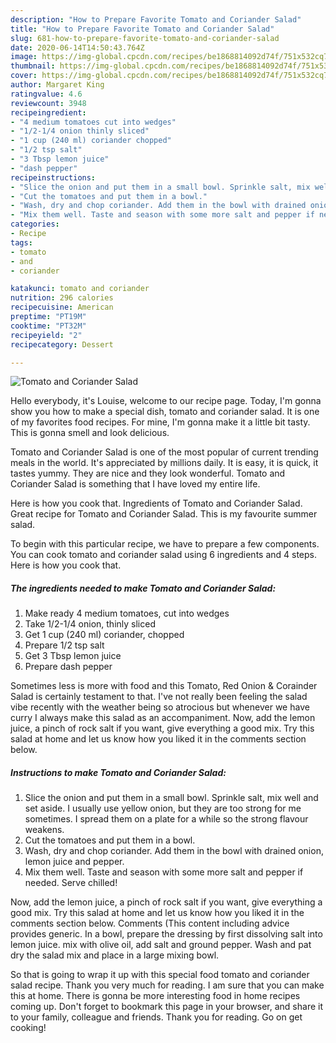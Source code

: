 ```yaml
---
description: "How to Prepare Favorite Tomato and Coriander Salad"
title: "How to Prepare Favorite Tomato and Coriander Salad"
slug: 681-how-to-prepare-favorite-tomato-and-coriander-salad
date: 2020-06-14T14:50:43.764Z
image: https://img-global.cpcdn.com/recipes/be1868814092d74f/751x532cq70/tomato-and-coriander-salad-recipe-main-photo.jpg
thumbnail: https://img-global.cpcdn.com/recipes/be1868814092d74f/751x532cq70/tomato-and-coriander-salad-recipe-main-photo.jpg
cover: https://img-global.cpcdn.com/recipes/be1868814092d74f/751x532cq70/tomato-and-coriander-salad-recipe-main-photo.jpg
author: Margaret King
ratingvalue: 4.6
reviewcount: 3948
recipeingredient:
- "4 medium tomatoes cut into wedges"
- "1/2-1/4 onion thinly sliced"
- "1 cup (240 ml) coriander chopped"
- "1/2 tsp salt"
- "3 Tbsp lemon juice"
- "dash pepper"
recipeinstructions:
- "Slice the onion and put them in a small bowl. Sprinkle salt, mix well and set aside. I usually use yellow onion, but they are too strong for me sometimes. I spread them on a plate for a while so the strong flavour weakens."
- "Cut the tomatoes and put them in a bowl."
- "Wash, dry and chop coriander. Add them in the bowl with drained onion, lemon juice and pepper."
- "Mix them well. Taste and season with some more salt and pepper if needed. Serve chilled!"
categories:
- Recipe
tags:
- tomato
- and
- coriander

katakunci: tomato and coriander 
nutrition: 296 calories
recipecuisine: American
preptime: "PT19M"
cooktime: "PT32M"
recipeyield: "2"
recipecategory: Dessert

---
```



![Tomato and Coriander Salad](https://img-global.cpcdn.com/recipes/be1868814092d74f/751x532cq70/tomato-and-coriander-salad-recipe-main-photo.jpg)

Hello everybody, it's Louise, welcome to our recipe page. Today, I'm gonna show you how to make a special dish, tomato and coriander salad. It is one of my favorites food recipes. For mine, I'm gonna make it a little bit tasty. This is gonna smell and look delicious.

Tomato and Coriander Salad is one of the most popular of current trending meals in the world. It's appreciated by millions daily. It is easy, it is quick, it tastes yummy. They are nice and they look wonderful. Tomato and Coriander Salad is something that I have loved my entire life.

Here is how you cook that. Ingredients of Tomato and Coriander Salad. Great recipe for Tomato and Coriander Salad. This is my favourite summer salad.


To begin with this particular recipe, we have to prepare a few components. You can cook tomato and coriander salad using 6 ingredients and 4 steps. Here is how you cook that.

<!--inarticleads1-->

##### The ingredients needed to make Tomato and Coriander Salad:

1. Make ready 4 medium tomatoes, cut into wedges
1. Take 1/2-1/4 onion, thinly sliced
1. Get 1 cup (240 ml) coriander, chopped
1. Prepare 1/2 tsp salt
1. Get 3 Tbsp lemon juice
1. Prepare dash pepper


Sometimes less is more with food and this Tomato, Red Onion &amp; Corainder Salad is certainly testament to that. I&#39;ve not really been feeling the salad vibe recently with the weather being so atrocious but whenever we have curry I always make this salad as an accompaniment. Now, add the lemon juice, a pinch of rock salt if you want, give everything a good mix. Try this salad at home and let us know how you liked it in the comments section below. 

<!--inarticleads2-->

##### Instructions to make Tomato and Coriander Salad:

1. Slice the onion and put them in a small bowl. Sprinkle salt, mix well and set aside. I usually use yellow onion, but they are too strong for me sometimes. I spread them on a plate for a while so the strong flavour weakens.
1. Cut the tomatoes and put them in a bowl.
1. Wash, dry and chop coriander. Add them in the bowl with drained onion, lemon juice and pepper.
1. Mix them well. Taste and season with some more salt and pepper if needed. Serve chilled!


Now, add the lemon juice, a pinch of rock salt if you want, give everything a good mix. Try this salad at home and let us know how you liked it in the comments section below. Comments (This content including advice provides generic. In a bowl, prepare the dressing by first dissolving salt into lemon juice. mix with olive oil, add salt and ground pepper. Wash and pat dry the salad mix and place in a large mixing bowl. 

So that is going to wrap it up with this special food tomato and coriander salad recipe. Thank you very much for reading. I am sure that you can make this at home. There is gonna be more interesting food in home recipes coming up. Don't forget to bookmark this page in your browser, and share it to your family, colleague and friends. Thank you for reading. Go on get cooking!

